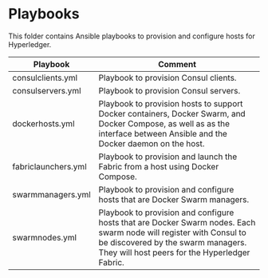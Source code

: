 # Playbooks

This folder contains Ansible playbooks to provision and configure hosts for Hyperledger.

| Playbook  |  Comment  |
|-----------|-----------|
| consulclients.yml     | Playbook to provision Consul clients.  |
| consulservers.yml     | Playbook to provision Consul servers.  |
| dockerhosts.yml       | Playbook to provision hosts to support Docker containers, Docker Swarm, and Docker Compose, as well as as the interface between Ansible and the Docker daemon on the host. |
| fabriclaunchers.yml   | Playbook to provision and launch the Fabric from a host using Docker Compose.  |
| swarmmanagers.yml     | Playbook to provision and configure hosts that are Docker Swarm managers. |
| swarmnodes.yml        | Playbook to provision and configure hosts that are Docker Swarm nodes.  Each swarm node will register with Consul to be discovered by the swarm managers.  They will host peers for the Hyperledger Fabric. |
 



